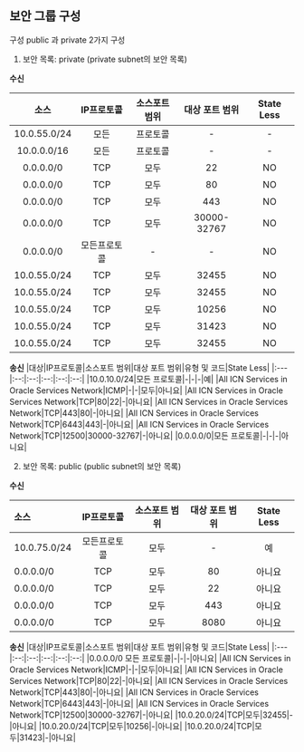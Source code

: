 

## 보안 그룹 구성

구성 
public 과 private 2가지 구성

1)	보안 목록: private	(private subnet의 보안 목록) 

**수신**

|소스|IP프로토콜|소스포트 범위|대상 포트 범위|State Less|
|:--:|:--:|:--:|:--:|:--:|
|10.0.55.0/24|모든|프로토콜|-|- |YES|
|10.0.0.0/16|모든|프로토콜|-|-|NO|
|0.0.0.0/0|TCP|모두|22|NO|
|0.0.0.0/0|TCP|모두|80|NO|
|0.0.0.0/0|TCP|모두|443|NO|
|0.0.0.0/0|TCP|모두|30000-32767|NO|
|0.0.0.0/0|모든프로토콜|-|-|NO|
|10.0.55.0/24|TCP|모두|32455|NO|
|10.0.55.0/24|TCP|모두|32455|NO|
|10.0.55.0/24|TCP|모두|10256|NO|
|10.0.55.0/24|TCP|모두|31423|NO|
|10.0.55.0/24|TCP|모두|32455|NO|


**송신**
|대상|IP프로토콜|소스포트 범위|대상 포트 범위|유형 및 코드|State Less|
|:---|:--:|:--:|:--:|:--:|:--:|
|10.0.10.0/24|모든 프로토콜|-|-|-|예|
|All ICN Services in Oracle Services Network|ICMP|-|-|모두|아니요|
|All ICN Services in Oracle Services Network|TCP|80|22|-|아니요|
|All ICN Services in Oracle Services Network|TCP|443|80|-|아니요|
|All ICN Services in Oracle Services Network|TCP|6443|443|-|아니요|
|All ICN Services in Oracle Services Network|TCP|12500|30000-32767|-|아니요|
|0.0.0.0/0|모든 프로토콜|-|-|-|아니요|


2)	보안 목록: public		(public subnet의 보안 목록)

**수신**

|소스|IP프로토콜|소스포트 범위|대상 포트 범위|State Less|
|:---|:--:|:--:|:--:|:--:|
|10.0.75.0/24|모든프로토콜|모두|-|예|
|0.0.0.0/0|TCP|모두|80|아니요|
|0.0.0.0/0|TCP|모두|22|아니요|
|0.0.0.0/0|TCP|모두|443|아니요|
|0.0.0.0/0|TCP|모두|8080|아니요|


**송신**
|대상|IP프로토콜|소스포트 범위|대상 포트 범위|유형 및 코드|State Less|
|:---|:--:|:--:|:--:|:--:|:--:|
|0.0.0.0/0	모든 프로토콜|-|-|-|아니요|
|All ICN Services in Oracle Services Network|ICMP|-|-|모두|아니요|
|All ICN Services in Oracle Services Network|TCP|80|22|-|아니요|
|All ICN Services in Oracle Services Network|TCP|443|80|-|아니요|
|All ICN Services in Oracle Services Network|TCP|6443|443|-|아니요|
|All ICN Services in Oracle Services Network|TCP|12500|30000-32767|-|아니요|
|10.0.20.0/24|TCP|모두|32455|-|아니요|
|10.0.20.0/24|TCP|모두|10256|-|아니요|
|10.0.20.0/24|TCP|모두|31423|-|아니요|



